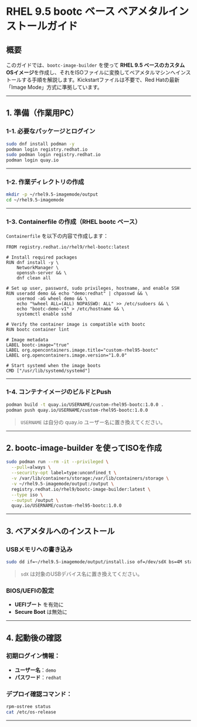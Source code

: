 # RHEL 9.5 bootc ベース ベアメタルインストールガイド

## 概要

このガイドでは、`bootc-image-builder` を使って **RHEL 9.5 ベースのカスタムOSイメージ**を作成し、それをISOファイルに変換してベアメタルマシンへインストールする手順を解説します。Kickstartファイルは不要で、Red Hatの最新「Image Mode」方式に準拠しています。

---

## 1. 準備（作業用PC）

### 1-1. 必要なパッケージとログイン

```bash
sudo dnf install podman -y
podman login registry.redhat.io
sudo podman login registry.redhat.io
podman login quay.io
```

---

### 1-2. 作業ディレクトリの作成

```bash
mkdir -p ~/rhel9.5-imagemode/output
cd ~/rhel9.5-imagemode
```

---

### 1-3. Containerfile の作成（RHEL bootc ベース）

`Containerfile` を以下の内容で作成します：

```Containerfile
FROM registry.redhat.io/rhel9/rhel-bootc:latest

# Install required packages
RUN dnf install -y \
    NetworkManager \
    openssh-server && \
    dnf clean all

# Set up user, password, sudo privileges, hostname, and enable SSH
RUN useradd demo && echo "demo:redhat" | chpasswd && \
    usermod -aG wheel demo && \
    echo "%wheel ALL=(ALL) NOPASSWD: ALL" >> /etc/sudoers && \
    echo "bootc-demo-v1" > /etc/hostname && \
    systemctl enable sshd

# Verify the container image is compatible with bootc
RUN bootc container lint

# Image metadata
LABEL bootc-image="true"
LABEL org.opencontainers.image.title="custom-rhel95-bootc"
LABEL org.opencontainers.image.version="1.0.0"

# Start systemd when the image boots
CMD ["/usr/lib/systemd/systemd"]

```

---

### 1-4. コンテナイメージのビルドとPush

```bash
podman build -t quay.io/USERNAME/custom-rhel95-bootc:1.0.0 .
podman push quay.io/USERNAME/custom-rhel95-bootc:1.0.0
```

> `USERNAME` は自分の quay.io ユーザー名に置き換えてください。

---

## 2. bootc-image-builder を使ってISOを作成

```bash
sudo podman run --rm -it --privileged \
  --pull=always \
  --security-opt label=type:unconfined_t \
  -v /var/lib/containers/storage:/var/lib/containers/storage \
  -v ~/rhel9.5-imagemode/output:/output \
  registry.redhat.io/rhel9/bootc-image-builder:latest \
  --type iso \
  --output /output \
  quay.io/USERNAME/custom-rhel95-bootc:1.0.0
```

---

## 3. ベアメタルへのインストール

### USBメモリへの書き込み

```bash
sudo dd if=~/rhel9.5-imagemode/output/install.iso of=/dev/sdX bs=4M status=progress
```

> `sdX` は対象のUSBデバイス名に置き換えてください。

### BIOS/UEFIの設定

- **UEFIブート** を有効に
- **Secure Boot** は無効に

---

## 4. 起動後の確認

### 初期ログイン情報：

- **ユーザー名**：`demo`
- **パスワード**：`redhat`

### デプロイ確認コマンド：

```bash
rpm-ostree status
cat /etc/os-release
```

---

